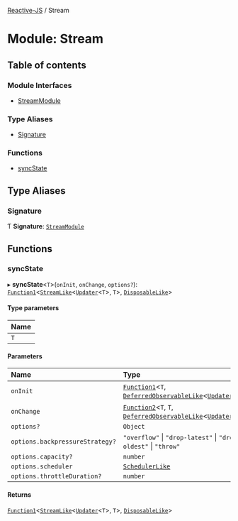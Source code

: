 [Reactive-JS](../README.md) / Stream

# Module: Stream

## Table of contents

### Module Interfaces

- [StreamModule](../interfaces/Stream.StreamModule.md)

### Type Aliases

- [Signature](Stream.md#signature)

### Functions

- [syncState](Stream.md#syncstate)

## Type Aliases

### Signature

Ƭ **Signature**: [`StreamModule`](../interfaces/Stream.StreamModule.md)

## Functions

### syncState

▸ **syncState**<`T`\>(`onInit`, `onChange`, `options?`): [`Function1`](functions.md#function1)<[`StreamLike`](../interfaces/types.StreamLike.md)<[`Updater`](functions.md#updater)<`T`\>, `T`\>, [`DisposableLike`](../interfaces/types.DisposableLike.md)\>

#### Type parameters

| Name |
| :------ |
| `T` |

#### Parameters

| Name | Type |
| :------ | :------ |
| `onInit` | [`Function1`](functions.md#function1)<`T`, [`DeferredObservableLike`](../interfaces/types.DeferredObservableLike.md)<[`Updater`](functions.md#updater)<`T`\>\>\> |
| `onChange` | [`Function2`](functions.md#function2)<`T`, `T`, [`DeferredObservableLike`](../interfaces/types.DeferredObservableLike.md)<[`Updater`](functions.md#updater)<`T`\>\>\> |
| `options?` | `Object` |
| `options.backpressureStrategy?` | ``"overflow"`` \| ``"drop-latest"`` \| ``"drop-oldest"`` \| ``"throw"`` |
| `options.capacity?` | `number` |
| `options.scheduler` | [`SchedulerLike`](../interfaces/types.SchedulerLike.md) |
| `options.throttleDuration?` | `number` |

#### Returns

[`Function1`](functions.md#function1)<[`StreamLike`](../interfaces/types.StreamLike.md)<[`Updater`](functions.md#updater)<`T`\>, `T`\>, [`DisposableLike`](../interfaces/types.DisposableLike.md)\>
